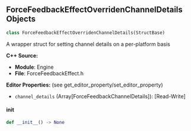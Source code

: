 ## ForceFeedbackEffectOverridenChannelDetails Objects

```python
class ForceFeedbackEffectOverridenChannelDetails(StructBase)
```

A wrapper struct for setting channel details on a per-platform basis

**C++ Source:**

- **Module**: Engine
- **File**: ForceFeedbackEffect.h

**Editor Properties:** (see get_editor_property/set_editor_property)

- ``channel_details`` (Array[ForceFeedbackChannelDetails]):  [Read-Write]

<a id="unreal.ForceFeedbackEffectOverridenChannelDetails.__init__"></a>

#### __init__

```python
def __init__() -> None
```

<a id="unreal.TouchInputControl"></a>